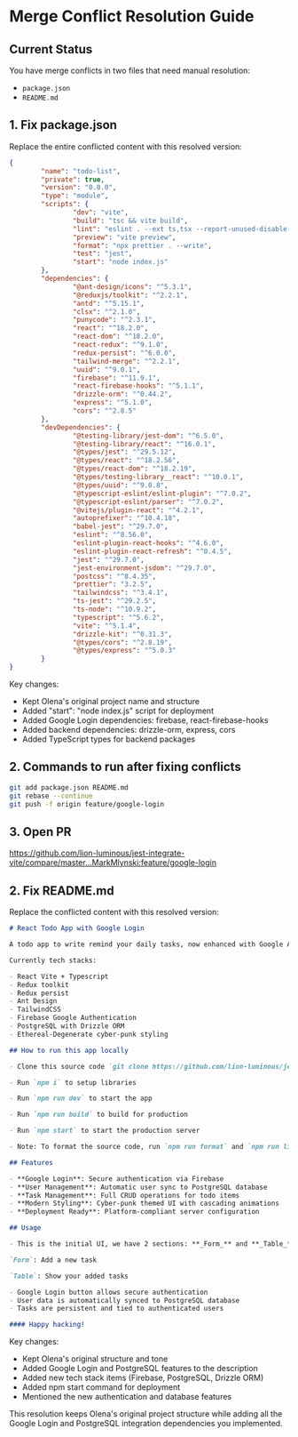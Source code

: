 # Merge Conflict Resolution Guide

## Current Status
You have merge conflicts in two files that need manual resolution:
- `package.json` 
- `README.md`

## 1. Fix package.json

Replace the entire conflicted content with this resolved version:

```json
{
        "name": "todo-list",
        "private": true,
        "version": "0.0.0",
        "type": "module",
        "scripts": {
                "dev": "vite",
                "build": "tsc && vite build",
                "lint": "eslint . --ext ts,tsx --report-unused-disable-directives --max-warnings 0",
                "preview": "vite preview",
                "format": "npx prettier . --write",
                "test": "jest",
                "start": "node index.js"
        },
        "dependencies": {
                "@ant-design/icons": "^5.3.1",
                "@reduxjs/toolkit": "^2.2.1",
                "antd": "^5.15.1",
                "clsx": "^2.1.0",
                "punycode": "^2.3.1",
                "react": "^18.2.0",
                "react-dom": "^18.2.0",
                "react-redux": "^9.1.0",
                "redux-persist": "^6.0.0",
                "tailwind-merge": "^2.2.1",
                "uuid": "^9.0.1",
                "firebase": "^11.9.1",
                "react-firebase-hooks": "^5.1.1",
                "drizzle-orm": "^0.44.2",
                "express": "^5.1.0",
                "cors": "^2.8.5"
        },
        "devDependencies": {
                "@testing-library/jest-dom": "^6.5.0",
                "@testing-library/react": "^16.0.1",
                "@types/jest": "^29.5.12",
                "@types/react": "^18.2.56",
                "@types/react-dom": "^18.2.19",
                "@types/testing-library__react": "^10.0.1",
                "@types/uuid": "^9.0.8",
                "@typescript-eslint/eslint-plugin": "^7.0.2",
                "@typescript-eslint/parser": "^7.0.2",
                "@vitejs/plugin-react": "^4.2.1",
                "autoprefixer": "^10.4.18",
                "babel-jest": "^29.7.0",
                "eslint": "^8.56.0",
                "eslint-plugin-react-hooks": "^4.6.0",
                "eslint-plugin-react-refresh": "^0.4.5",
                "jest": "^29.7.0",
                "jest-environment-jsdom": "^29.7.0",
                "postcss": "^8.4.35",
                "prettier": "3.2.5",
                "tailwindcss": "^3.4.1",
                "ts-jest": "^29.2.5",
                "ts-node": "^10.9.2",
                "typescript": "^5.6.2",
                "vite": "^5.1.4",
                "drizzle-kit": "^0.31.3",
                "@types/cors": "^2.8.19",
                "@types/express": "^5.0.3"
        }
}
```

Key changes:
- Kept Olena's original project name and structure
- Added "start": "node index.js" script for deployment
- Added Google Login dependencies: firebase, react-firebase-hooks
- Added backend dependencies: drizzle-orm, express, cors
- Added TypeScript types for backend packages

## 2. Commands to run after fixing conflicts

```bash
git add package.json README.md
git rebase --continue
git push -f origin feature/google-login
```

## 3. Open PR
https://github.com/lion-luminous/jest-integrate-vite/compare/master...MarkMlynski:feature/google-login

## 2. Fix README.md

Replace the conflicted content with this resolved version:

```markdown
# React Todo App with Google Login

A todo app to write remind your daily tasks, now enhanced with Google Authentication and PostgreSQL integration.

Currently tech stacks:

- React Vite + Typescript
- Redux toolkit
- Redux persist
- Ant Design
- TailwindCSS
- Firebase Google Authentication
- PostgreSQL with Drizzle ORM
- Ethereal-Degenerate cyber-punk styling

## How to run this app locally

- Clone this source code `git clone https://github.com/lion-luminous/jest-integrate-vite.git`

- Run `npm i` to setup libraries

- Run `npm run dev` to start the app

- Run `npm run build` to build for production

- Run `npm start` to start the production server

- Note: To format the source code, run `npm run format` and `npm run lint` to check lint

## Features

- **Google Login**: Secure authentication via Firebase
- **User Management**: Automatic user sync to PostgreSQL database  
- **Task Management**: Full CRUD operations for todo items
- **Modern Styling**: Cyber-punk themed UI with cascading animations
- **Deployment Ready**: Platform-compliant server configuration

## Usage

- This is the initial UI, we have 2 sections: **_Form_** and **_Table_**

`Form`: Add a new task

`Table`: Show your added tasks

- Google Login button allows secure authentication
- User data is automatically synced to PostgreSQL database
- Tasks are persistent and tied to authenticated users

#### Happy hacking!
```

Key changes:
- Kept Olena's original structure and tone
- Added Google Login and PostgreSQL features to the description
- Added new tech stack items (Firebase, PostgreSQL, Drizzle ORM)
- Added npm start command for deployment
- Mentioned the new authentication and database features

This resolution keeps Olena's original project structure while adding all the Google Login and PostgreSQL integration dependencies you implemented.
